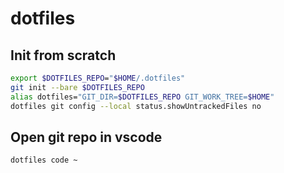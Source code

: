 # dotfiles

## Init from scratch

```bash
export $DOTFILES_REPO="$HOME/.dotfiles"
git init --bare $DOTFILES_REPO
alias dotfiles="GIT_DIR=$DOTFILES_REPO GIT_WORK_TREE=$HOME"
dotfiles git config --local status.showUntrackedFiles no
```


## Open git repo in vscode

```bash
dotfiles code ~
```